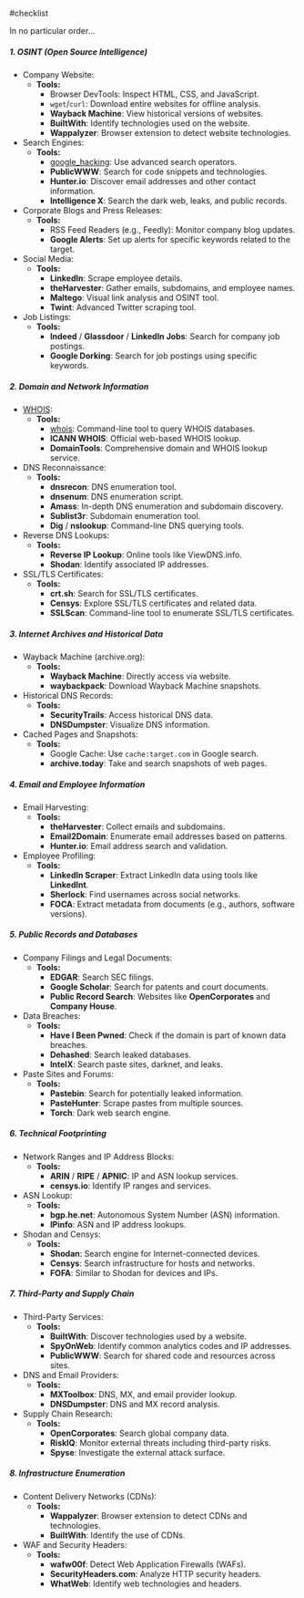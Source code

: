 #checklist

In no particular order...
##### 1. OSINT (Open Source Intelligence)
- Company Website:
  - **Tools:** 
    - Browser DevTools: Inspect HTML, CSS, and JavaScript.
    - `wget`/`curl`: Download entire websites for offline analysis.
    - **Wayback Machine**: View historical versions of websites.
    - **BuiltWith**: Identify technologies used on the website.
    - **Wappalyzer**: Browser extension to detect website technologies.
- Search Engines:
  - **Tools:** 
    - [google_hacking](Passive/Search-Engines/google_hacking.md): Use advanced search operators.
    - **PublicWWW**: Search for code snippets and technologies.
    - **Hunter.io**: Discover email addresses and other contact information.
    - **Intelligence X**: Search the dark web, leaks, and public records.
- Corporate Blogs and Press Releases:
  - **Tools:** 
    - RSS Feed Readers (e.g., Feedly): Monitor company blog updates.
    - **Google Alerts**: Set up alerts for specific keywords related to the target.
- Social Media:
  - **Tools:** 
    - **LinkedIn**: Scrape employee details.
    - **theHarvester**: Gather emails, subdomains, and employee names.
    - **Maltego**: Visual link analysis and OSINT tool.
    - **Twint**: Advanced Twitter scraping tool.
- Job Listings:
  - **Tools:** 
    - **Indeed** / **Glassdoor** / **LinkedIn Jobs**: Search for company job postings.
    - **Google Dorking**: Search for job postings using specific keywords.
##### 2. Domain and Network Information
- [WHOIS](Passive/Internet-Registry/WHOIS.md):
  - **Tools:** 
    - [whois](../../Tools/whois.md): Command-line tool to query WHOIS databases.
    - **ICANN WHOIS**: Official web-based WHOIS lookup.
    - **DomainTools**: Comprehensive domain and WHOIS lookup service.
- DNS Reconnaissance:
  - **Tools:** 
    - **dnsrecon**: DNS enumeration tool.
    - **dnsenum**: DNS enumeration script.
    - **Amass**: In-depth DNS enumeration and subdomain discovery.
    - **Sublist3r**: Subdomain enumeration tool.
    - **Dig** / **nslookup**: Command-line DNS querying tools.
- Reverse DNS Lookups:
  - **Tools:** 
    - **Reverse IP Lookup**: Online tools like ViewDNS.info.
    - **Shodan**: Identify associated IP addresses.
- SSL/TLS Certificates:
  - **Tools:** 
    - **crt.sh**: Search for SSL/TLS certificates.
    - **Censys**: Explore SSL/TLS certificates and related data.
    - **SSLScan**: Command-line tool to enumerate SSL/TLS certificates.
##### 3. Internet Archives and Historical Data
- Wayback Machine (archive.org):
  - **Tools:** 
    - **Wayback Machine**: Directly access via website.
    - **waybackpack**: Download Wayback Machine snapshots.
- Historical DNS Records:
  - **Tools:** 
    - **SecurityTrails**: Access historical DNS data.
    - **DNSDumpster**: Visualize DNS information.
- Cached Pages and Snapshots:
  - **Tools:** 
    - Google Cache: Use `cache:target.com` in Google search.
    - **archive.today**: Take and search snapshots of web pages.
##### 4. Email and Employee Information
- Email Harvesting:
  - **Tools:** 
    - **theHarvester**: Collect emails and subdomains.
    - **Email2Domain**: Enumerate email addresses based on patterns.
    - **Hunter.io**: Email address search and validation.
- Employee Profiling:
  - **Tools:** 
    - **LinkedIn Scraper**: Extract LinkedIn data using tools like **LinkedInt**.
    - **Sherlock**: Find usernames across social networks.
    - **FOCA**: Extract metadata from documents (e.g., authors, software versions).
##### 5. Public Records and Databases
- Company Filings and Legal Documents:
  - **Tools:** 
    - **EDGAR**: Search SEC filings.
    - **Google Scholar**: Search for patents and court documents.
    - **Public Record Search**: Websites like **OpenCorporates** and **Company House**.
- Data Breaches:
  - **Tools:** 
    - **Have I Been Pwned**: Check if the domain is part of known data breaches.
    - **Dehashed**: Search leaked databases.
    - **IntelX**: Search paste sites, darknet, and leaks.
- Paste Sites and Forums:
  - **Tools:** 
    - **Pastebin**: Search for potentially leaked information.
    - **PasteHunter**: Scrape pastes from multiple sources.
    - **Torch**: Dark web search engine.
##### 6. Technical Footprinting
- Network Ranges and IP Address Blocks:
  - **Tools:** 
    - **ARIN** / **RIPE** / **APNIC**: IP and ASN lookup services.
    - **censys.io**: Identify IP ranges and services.
- ASN Lookup:
  - **Tools:** 
    - **bgp.he.net**: Autonomous System Number (ASN) information.
    - **IPinfo**: ASN and IP address lookups.
- Shodan and Censys:
  - **Tools:** 
    - **Shodan**: Search engine for Internet-connected devices.
    - **Censys**: Search infrastructure for hosts and networks.
    - **FOFA**: Similar to Shodan for devices and IPs.
##### 7. Third-Party and Supply Chain
- Third-Party Services:
  - **Tools:** 
    - **BuiltWith**: Discover technologies used by a website.
    - **SpyOnWeb**: Identify common analytics codes and IP addresses.
    - **PublicWWW**: Search for shared code and resources across sites.
- DNS and Email Providers:
  - **Tools:** 
    - **MXToolbox**: DNS, MX, and email provider lookup.
    - **DNSDumpster**: DNS and MX record analysis.
- Supply Chain Research:
  - **Tools:** 
    - **OpenCorporates**: Search global company data.
    - **RiskIQ**: Monitor external threats including third-party risks.
    - **Spyse**: Investigate the external attack surface.
##### 8. Infrastructure Enumeration
- Content Delivery Networks (CDNs):
  - **Tools:** 
    - **Wappalyzer**: Browser extension to detect CDNs and technologies.
    - **BuiltWith**: Identify the use of CDNs.
- WAF and Security Headers:
  - **Tools:** 
    - **wafw00f**: Detect Web Application Firewalls (WAFs).
    - **SecurityHeaders.com**: Analyze HTTP security headers.
    - **WhatWeb**: Identify web technologies and headers.